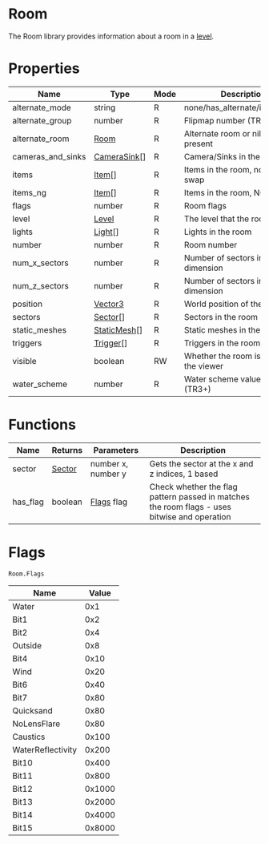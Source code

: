 # Room

The Room library provides information about a room in a [level](level.md).

# Properties
| Name | Type | Mode | Description |
| ---- | ---- | ---- | ---- |
| alternate_mode | string | R | none/has_alternate/is_alternate |
| alternate_group | number | R | Flipmap number (TR4+) |
| alternate_room | [Room](room.md) | R | Alternate room or nil if not present |
| cameras_and_sinks | [CameraSink](camera_sink.md)[] | R | Camera/Sinks in the room |
| items | [Item](item.md)[] | R | Items in the room, no NG+ swap |
| items_ng | [Item](item.md)[] | R | Items in the room, NG+ swap |
| flags | number | R | Room flags |
| level | [Level](level.md) | R | The level that the room is in |
| lights | [Light](light.md)[] | R | Lights in the room |
| number | number | R | Room number |
| num_x_sectors | number | R | Number of sectors in the x dimension |
| num_z_sectors | number | R | Number of sectors in the z dimension |
| position | [Vector3](vector3.md) | R | World position of the room |
| sectors | [Sector](sector.md)[] | R | Sectors in the room
| static_meshes | [StaticMesh](staticmesh.md)[] | R | Static meshes in the room |
| triggers | [Trigger](trigger.md)[] | R | Triggers in the room |
| visible | boolean | RW | Whether the room is visible in the viewer |
| water_scheme | number | R | Water scheme value for room (TR3+) |

# Functions

| Name | Returns | Parameters | Description |
| ---- | ------- | ---------- | ----------- |
| sector | [Sector](sector.md) | number x, number y | Gets the sector at the x and z indices, 1 based |
| has_flag | boolean | [Flags](#flags) flag | Check whether the flag pattern passed in matches the room flags - uses bitwise and operation |

# Flags

```Room.Flags```

| Name | Value |
| ---- | ----- |
| Water | 0x1 |
| Bit1 | 0x2 |
| Bit2 | 0x4 |
| Outside | 0x8 |
| Bit4 | 0x10 |
| Wind | 0x20 |
| Bit6 | 0x40 |
| Bit7 | 0x80 |
| Quicksand | 0x80 |
| NoLensFlare | 0x80 |
| Caustics | 0x100 |
| WaterReflectivity | 0x200 |
| Bit10 | 0x400 |
| Bit11 | 0x800 |
| Bit12 | 0x1000 |
| Bit13 | 0x2000 |
| Bit14 | 0x4000 |
| Bit15 | 0x8000 |
